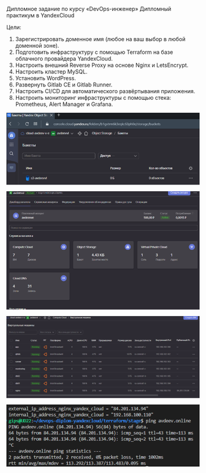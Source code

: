 Дипломное задание по курсу «DevOps-инженер»
Дипломный практикум в YandexCloud

Цели:

1. Зарегистрировать доменное имя (любое на ваш выбор в любой доменной зоне).  
2. Подготовить инфраструктуру с помощью Terraform на базе облачного провайдера YandexCloud.  
3. Настроить внешний Reverse Proxy на основе Nginx и LetsEncrypt.
4. Настроить кластер MySQL.
5. Установить WordPress.
6. Развернуть Gitlab CE и Gitlab Runner.
7. Настроить CI/CD для автоматического развёртывания приложения.
8. Настроить мониторинг инфраструктуры с помощью стека: Prometheus, Alert Manager и Grafana.

![](./src/11.png)

![](./src/12.png)

![](./src/13.png)

![](./src/14.png)